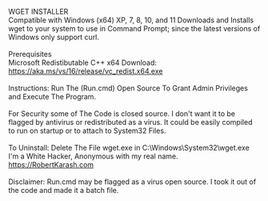 WGET INSTALLER<br />
Compatible with Windows (x64) XP, 7, 8, 10, and 11
Downloads and Installs wget to your system to use in Command Prompt; since the latest versions of Windows only support curl.<br /><br />
Prerequisites<br />
Microsoft Redistibutable C++ x64 Download:<br />
https://aka.ms/vs/16/release/vc_redist.x64.exe<br /><br />
Instructions:
Run The (Run.cmd) Open Source To Grant Admin Privileges and Execute The Program.<br /><br />
For Security some of The Code is closed source. I don't want it to be flagged by antivirus or redistributed as a virus. It could be easily compiled to run on startup or to attach to System32 Files.<br /><br />
To Uninstall: Delete The File wget.exe in C:\\Windows\System32\wget.exe
I'm a White Hacker, Anonymous with my real name.<br />
https://RobertKarash.com<br /><br />
Disclaimer: Run.cmd may be flagged as a virus open source. I took it out of the code and made it a batch file.
